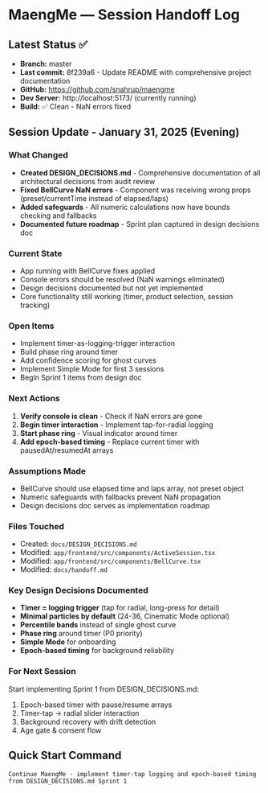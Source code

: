 # MaengMe — Session Handoff Log

## Latest Status ✅  
- **Branch:** master
- **Last commit:** 8f239a6 - Update README with comprehensive project documentation
- **GitHub:** https://github.com/snahrup/maengme
- **Dev Server:** http://localhost:5173/ (currently running)
- **Build:** ✅ Clean - NaN errors fixed

## Session Update - January 31, 2025 (Evening)

### What Changed
- **Created DESIGN_DECISIONS.md** - Comprehensive documentation of all architectural decisions from audit review
- **Fixed BellCurve NaN errors** - Component was receiving wrong props (preset/currentTime instead of elapsed/laps)
- **Added safeguards** - All numeric calculations now have bounds checking and fallbacks
- **Documented future roadmap** - Sprint plan captured in design decisions doc

### Current State
- App running with BellCurve fixes applied
- Console errors should be resolved (NaN warnings eliminated)
- Design decisions documented but not yet implemented
- Core functionality still working (timer, product selection, session tracking)

### Open Items
- Implement timer-as-logging-trigger interaction
- Build phase ring around timer
- Add confidence scoring for ghost curves
- Implement Simple Mode for first 3 sessions
- Begin Sprint 1 items from design doc

### Next Actions
1. **Verify console is clean** - Check if NaN errors are gone
2. **Begin timer interaction** - Implement tap-for-radial logging
3. **Start phase ring** - Visual indicator around timer
4. **Add epoch-based timing** - Replace current timer with pausedAt/resumedAt arrays

### Assumptions Made
- BellCurve should use elapsed time and laps array, not preset object
- Numeric safeguards with fallbacks prevent NaN propagation
- Design decisions doc serves as implementation roadmap

### Files Touched
- Created: `docs/DESIGN_DECISIONS.md`
- Modified: `app/frontend/src/components/ActiveSession.tsx`
- Modified: `app/frontend/src/components/BellCurve.tsx`
- Modified: `docs/handoff.md`

### Key Design Decisions Documented
- **Timer = logging trigger** (tap for radial, long-press for detail)
- **Minimal particles by default** (24-36, Cinematic Mode optional)
- **Percentile bands** instead of single ghost curve
- **Phase ring** around timer (P0 priority)
- **Simple Mode** for onboarding
- **Epoch-based timing** for background reliability

### For Next Session
Start implementing Sprint 1 from DESIGN_DECISIONS.md:
1. Epoch-based timer with pause/resume arrays
2. Timer-tap → radial slider interaction
3. Background recovery with drift detection
4. Age gate & consent flow

## Quick Start Command
```
Continue MaengMe - implement timer-tap logging and epoch-based timing from DESIGN_DECISIONS.md Sprint 1
```